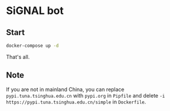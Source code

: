 # SiGNAL bot

## Start

```bash
docker-compose up -d
```

That's all.

## Note

If you are not in mainland China, you can replace `pypi.tuna.tsinghua.edu.cn` with `pypi.org` in `Pipfile` and delete `-i https://pypi.tuna.tsinghua.edu.cn/simple` in `Dockerfile`.